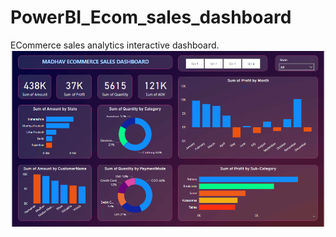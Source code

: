 # PowerBI_Ecom_sales_dashboard
ECommerce sales analytics interactive dashboard.
<img src="https://github.com/AnjliS/PowerBI_Ecom_sales_dashboard/blob/main/ECommerce%20Sales%20analytics.png" alt="MLBC">
